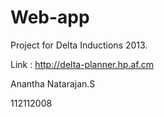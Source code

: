 Web-app
=======

Project for Delta Inductions 2013.

Link : http://delta-planner.hp.af.cm

Anantha Natarajan.S

112112008
